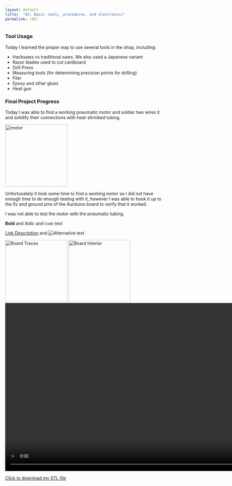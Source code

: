 ```yaml
---
layout: default
title:  "02: Basic tools, procedures, and electronics"
permalink: /02/
---
```


### Tool Usage

Today I learned the proper way to use several tools in the shop, including:

- Hacksaws vs traditional saws. We also used a Japanese variant
- Razor blades used to cut cardboard
- Drill Press
- Measuring tools \(for determining precision points for drilling\)
- Filer
- Epoxy and other glues
- Heat gun

### Final Project Progress

Today I was able to find a working pneumatic motor and soldier two wires it and solidify their connections with heat-shrinked tubing.  

<img src="motor.jpg" alt="motor" style="height: 200px; max-width: 48%">

Unfortunately it took some time to find a working motor so I did not have enough time to do enough testing with it, however I was able to hook it up to the 5v and ground pins of the Aurduino board to verify that it worked.

I was not able to test the motor with the pneumatic tubing.

**Bold** and _Italic_ and `Code` text

<!-- You can include comments that will not be translated to HTML -->

<!-- You can include links and images in the following format: -->

[Link Description](url) and ![Alternative text](motor.jpg)


<!-- Or, you can also directly include HTML, for example to make a split image -->

<img src="board1.jpg" alt="Board Traces" style="height: 200px; max-width: 48%">
<img src="board2.jpg" alt="Board Interior" style="height: 200px; max-width: 48%">


<!-- You can also use HTML tags to include a video -->
<video width="955" height="541" controls>
	<source src="demo.mp4" type="video/mp4">
</video>

<!-- Or to add a download link to any (reasonably small) file in your permalink directory -->

<a href='cube.stl' download>Click to download my STL file</a>
